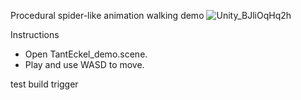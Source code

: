 Procedural spider-like animation walking demo
![Unity_BJliOqHq2h](https://github.com/snorulf/TantEckel/assets/3111080/cfc10cff-8311-484a-a389-657b9b553268)

Instructions
- Open TantEckel_demo.scene.
- Play and use WASD to move.

test build trigger
